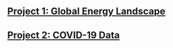 ## [Project 1: Global Energy Landscape](https://github.com/chaficazar/PortfolioProjects/blob/main/Project%201/README.md)

## [Project 2: COVID-19 Data](https://github.com/chaficazar/PortfolioProjects/blob/main/Project%202/README.md)
